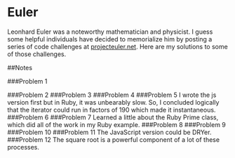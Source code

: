 # Euler

Leonhard Euler was a noteworthy mathematician and physicist.  I guess some helpful individuals have decided to memorialize him by posting a series of code challenges at [projecteuler.net].  Here are my solutions to some of those challenges.

##Notes

###Problem 1


###Problem 2
###Problem 3
###Problem 4
###Problem 5
I wrote the js version first but in Ruby, it was unbearably slow.  So, I concluded logically that the iterator could run in factors of 190 which made it instantaneous.
###Problem 6
###Problem 7
Learned a little about the Ruby Prime class, which did all of the work in my Ruby example.
###Problem 8
###Problem 9
###Problem 10
###Problem 11
The JavaScript version could be DRYer.
###Problem 12
The square root is a powerful component of a lot of these processes.


[projecteuler.net]:http://www.projecteuler.net